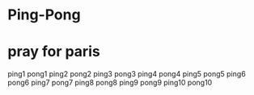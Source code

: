 # Ping-Pong
# pray for paris
ping1
pong1
ping2
pong2
ping3
pong3
ping4
pong4
ping5
pong5
ping6
pong6
ping7
pong7
ping8
pong8
ping9
pong9
ping10
pong10